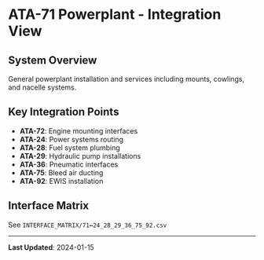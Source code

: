 # ATA-71 Powerplant - Integration View

## System Overview

General powerplant installation and services including mounts, cowlings, and nacelle systems.

## Key Integration Points

- **ATA-72**: Engine mounting interfaces
- **ATA-24**: Power systems routing
- **ATA-28**: Fuel system plumbing
- **ATA-29**: Hydraulic pump installations
- **ATA-36**: Pneumatic interfaces
- **ATA-75**: Bleed air ducting
- **ATA-92**: EWIS installation

## Interface Matrix

See `INTERFACE_MATRIX/71↔24_28_29_36_75_92.csv`

---

**Last Updated**: 2024-01-15

